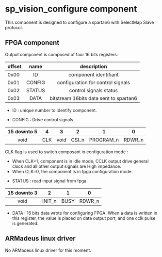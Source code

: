 sp_vision_configure component
=======================

This component is designed to configure a spartan6 with SelectMap Slave
protocol.

FPGA component
--------------

Output component is composed of four 16 bits registers:

|   offset   | name        | description                            |
|:-----------|:-----------:|:--------------------------------------:|
|    0x00    | ID          | component identifiant                  |
|    0x01    | CONFIG      | configuration for control signals      |
|    0x02    | STATUS      | control signals status                 |
|    0x03    | DATA        | bitstream 16bits data sent to spartan6 |

* ID : unique number to identify component.

* CONFIG : Drive control signals

| 15 downto 5 |  4  |  3   |  2  |    1    |   0   |
|:-----------:|:---:|:----:|:---:|:-------:|:-----:|
|     void    | CLK | void |CSI_n|PROGRAM_n|RDWR_n |

CLK flag is used to switch composant in configuration mode :
- When CLK=1, component is in idle mode, CCLK output drive general clock and
	all other output signals are High impedance.
- When CLK=0, the component is in fpga configuration mode.

* STATUS : read input signal from fpga

| 15 downto 3 |  2   | 1  |   0  |
|:-----------:|:----:|:--:|:----:|
|     void    |INIT_n|BUSY|RDWR_n|

* DATA : 16 bits data wrote for configuring FPGA.
When a data is written in this register, the value is placed on data output
port, and one cclk pulse is generated.

ARMadeus linux driver
---------------------

No ARMadeus linux driver for this moment.
